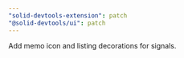 ```yaml
---
"solid-devtools-extension": patch
"@solid-devtools/ui": patch
---
```


Add memo icon and listing decorations for signals.
